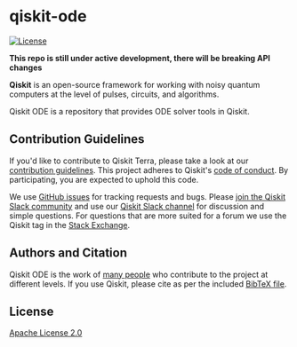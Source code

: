 # qiskit-ode

[![License](https://img.shields.io/github/license/Qiskit/qiskit-experiments.svg?style=popout-square)](https://opensource.org/licenses/Apache-2.0)

**This repo is still under active development, there will be breaking API changes**

**Qiskit** is an open-source framework for working with noisy quantum computers
at the level of pulses, circuits, and algorithms.

Qiskit ODE is a repository that provides ODE solver tools in Qiskit.

## Contribution Guidelines

If you'd like to contribute to Qiskit Terra, please take a look at our
[contribution guidelines](CONTRIBUTING.md). This project adheres to Qiskit's
[code of conduct](CODE_OF_CONDUCT.md). By participating, you are expected to
uphold this code.

We use [GitHub issues](https://github.com/Qiskit/qiskit-experiments/issues) for
tracking requests and bugs. Please
[join the Qiskit Slack community](https://ibm.co/joinqiskitslack)
and use our [Qiskit Slack channel](https://qiskit.slack.com) for discussion and
simple questions.
For questions that are more suited for a forum we use the Qiskit tag in the
[Stack Exchange](https://quantumcomputing.stackexchange.com/questions/tagged/qiskit).

## Authors and Citation

Qiskit ODE is the work of [many people](https://github.com/Qiskit/qiskit-terra/graphs/contributors) who contribute
to the project at different levels. If you use Qiskit, please cite as per the included [BibTeX file](https://github.com/Qiskit/qiskit/blob/master/Qiskit.bib).

## License

[Apache License 2.0](LICENSE.txt)
